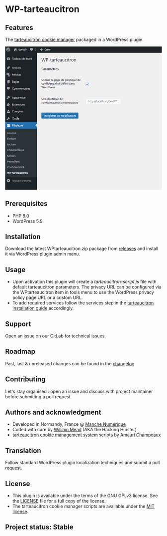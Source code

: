 # WP-tarteaucitron

## Features
The [tarteaucitron cookie manager](https://tarteaucitron.io/) packaged in a WordPress plugin.

![WP-tarteaucitron screenshot](wp-tarteaucitron%20screenshot%20FR.png "WP-tarteaucitron screenshot")

## Prerequisites
- PHP 8.0 
- WordPress 5.9

## Installation
Download the latest WPtarteaucitron.zip package from [releases](https://git.manche.io/wordpress/wptarteaucitron/-/releases) and install it via WordPress plugin admin menu.

## Usage
- Upon activation this plugin will create a *tarteaucitron-script.js* file with default tarteaucitron parameters. The privacy URL can be configured via the WPtarteaucitron item in tools menu to use the WordPress privacy policy page URL or a custom URL. 
- To add required services follow the services step in the [tarteaucitron installation guide](https://tarteaucitron.io/en/install/) accordingly.

## Support
Open an issue on our GitLab for technical issues.

## Roadmap
Past, last & unreleased changes can be found in the [changelog](CHANGELOG.md)

## Contributing
Let's stay organised : open an issue and discuss with project maintainer before submitting a pull request.

## Authors and acknowledgment
- Developed in Normandy, France @ [Manche Numérique](https://www.manchenumerique.fr)
- Coded with care by [William Mead](https://git.manche.io/wmead) (AKA the Hacking Hipster)
- [tarteaucitron cookie management system](https://github.com/AmauriC/tarteaucitron.js) scripts by [Amauri Champeaux](https://amauri.io/)

## Translation
Follow standard WordPress plugin localization techniques and submit a pull request.

## License
- This plugin is available under the terms of the GNU GPLv3 license. See the [LICENSE](LICENSE) file for a full copy of the license. 
- The tarteaucitron cookie manager scripts are available under the [MIT license](https://github.com/AmauriC/tarteaucitron.js/blob/master/LICENSE).

## Project status: Stable
